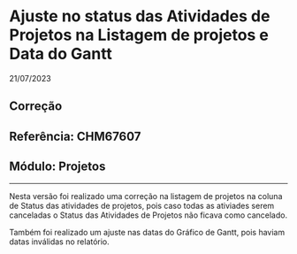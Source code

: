# Ajuste no status das Atividades de Projetos na Listagem de projetos e Data do Gantt
21/07/2023
## Correção
## Referência: CHM67607
## Módulo: Projetos
***

Nesta versão foi realizado uma correção na listagem de projetos na coluna de Status das atividades de projetos, pois caso todas as ativiades serem canceladas o Status das Atividades de Projetos não ficava como cancelado.

Também foi realizado um ajuste nas datas do Gráfico de Gantt, pois haviam datas inválidas no relatório.